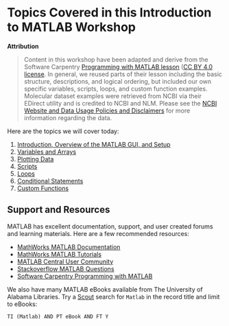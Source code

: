 # Topics Covered in this Introduction to MATLAB Workshop

**Attribution**

> Content in this workshop have been adapted and derive from the Software Carpentry [Programming with MATLAB lesson](https://software-carpentry.org/lessons/) ([CC BY 4.0 license](http://swcarpentry.github.io/matlab-novice-inflammation/LICENSE.html). In general, we reused parts of their lesson including the basic structure, descriptions, and logical ordering, but included our own specific variables, scripts, loops, and custom function examples. Molecular dataset examples were retrieved from NCBI via their EDirect utility and is credited to NCBI and NLM. Please see the [NCBI Website and Data Usage Policies and Disclaimers](https://www.ncbi.nlm.nih.gov/home/about/policies/) for more information regarding the data.

Here are the topics we will cover today:

1. [Introduction, Overview of the MATLAB GUI, and Setup](https://github.com/vfscalfani/UALIB_Workshops/blob/master/01_MATLAB/01_MATLAB_Introduction.md)
2. [Variables and Arrays](https://github.com/vfscalfani/UALIB_Workshops/blob/master/01_MATLAB/02_MATLAB_Variables_Arrays.md)
3. [Plotting Data](https://github.com/vfscalfani/UALIB_Workshops/blob/master/01_MATLAB/03_MATLAB_Plotting.md)
4. [Scripts](https://github.com/vfscalfani/UALIB_Workshops/blob/master/01_MATLAB/04_MATLAB_Scripts.md)
5. [Loops](https://github.com/vfscalfani/UALIB_Workshops/blob/master/01_MATLAB/05_MATLAB_Loops.md)
6. [Conditional Statements](https://github.com/vfscalfani/UALIB_Workshops/blob/master/01_MATLAB/06_MATLAB_Conditional_Statements.md)
7. [Custom Functions](https://github.com/vfscalfani/UALIB_Workshops/blob/master/01_MATLAB/07_MATLAB_Custom_Functions.md)

## Support and Resources

MATLAB has excellent documentation, support, and user created forums and learning materials. Here are a few recommended resources:

* [MathWorks MATLAB Documentation](https://www.mathworks.com/help/matlab/)
* [MathWorks MATLAB Tutorials](https://www.mathworks.com/help/matlab/getting-started-with-matlab.html)
* [MATLAB Central User Community](https://www.mathworks.com/matlabcentral/)
* [Stackoverflow MATLAB Questions](https://stackoverflow.com/questions/tagged/matlab)
* [Software Carpentry Programming with MATLAB](http://swcarpentry.github.io/matlab-novice-inflammation/)

We also have many MATLAB eBooks available from The University of Alabama Libraries. Try a [Scout](https://www.lib.ua.edu/scout/) search for `Matlab` in the record title and limit to eBooks:

`TI (Matlab) AND PT eBook AND FT Y`
